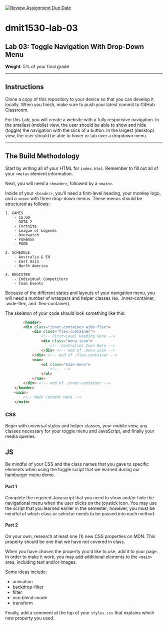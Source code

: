 [![Review Assignment Due Date](https://classroom.github.com/assets/deadline-readme-button-22041afd0340ce965d47ae6ef1cefeee28c7c493a6346c4f15d667ab976d596c.svg)](https://classroom.github.com/a/1Qn8AHbB)
# dmit1530-lab-03

## Lab 03: Toggle Navigation With Drop-Down Menu

**Weight**: 5% of your final grade

---

## Instructions

Clone a copy of this repository to your device so that you can develop it locally. When you finish, make sure to push your latest commit to GitHub Classroom. 

For this Lab, you will create a website with a fully responsive navigation. In the smallest (mobile) view, the user should be able to show and hide (toggle) the navigation with the click of a button. In the largest (desktop) view, the user should be able to hover or tab over a dropdown menu. 

---

## The Build Methodology

Start by writing all of your HTML for ``index.html``. Remember to fill out all of your ``<meta>`` element information.

Next, you will need a ``<header>``, followed by a ``<main>``. 

Inside of your ``<header>``, you'll need a first-level heading, your monkey logo, and a ``<nav>`` with three drop-down menus. These menus should be structured as follows: 

    1. GAMES
        - CS:GO
        - DOTA 2
        - Fortnite
        - League of Legends
        - Overwatch
        - Pokémon
        - PUGB
    
    2. SCHEDULE
        - Australia & EU
        - East Asia
        - North America
    
    3. REGISTER
        - Individual Competitors
        - Team Events

Because of the different states and layouts of your navigation menu, you will need a number of wrappers and helper classes (ex. .inner-container, .wide-flex, and .flex-container).

The skeleton of your code should look something like this:

```HTML
	    <header>
        <div class="inner-container wide-flex">
            <div class="flex-container">
                <!-- First-Level Heading Here -->
                <div class="menu-icon">
                    <!-- Controller Icon Here -->
                </div> <!-- end of .menu-icon -->
            </div> <!-- end of .flex-container -->
            <nav>
                <ul class="main-menu">
                    <!--  -->
                </ul>
            </nav> 
        </div> <!-- end of .inner-container -->
    </header>
    <main>
        <!-- Main Content Here -->
    </main>
```

### CSS

Begin with universal styles and helper classes, your mobile view, any classes necessary for your toggle menu and JavaScript, and finally your media queries. 


## JS

Be mindful of your CSS and the class names that you gave to specific elements when using the toggle script that we learned during our hamburger menu demo. 

#### Part 1

Complete the required Javascript that you need to show and/or hide the navigational menu when the user clicks on the joystick icon. You may use the script that you learned earlier in the semester; however, you must be mindful of which class or selector needs to be passed into each method.

#### Part 2

On your own, research at least one (1) new CSS properties on MDN. This property should be one that we have not covered in class. 

When you have chosen the property you'd like to use, add it to your page. In order to make it work, you may add additional elements to the `<main>` area, including text and/or images.

Some ideas include:

* animation
* backdrop-filter
* filter
* mix-blend-mode
* transform

Finally, add a comment at the top of your `styles.css` that explains which new property you used.
